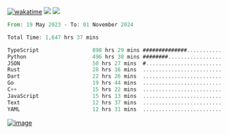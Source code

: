 [![wakatime](https://wakatime.com/badge/user/00eead22-fb14-4dd0-ab8a-3625cafbd50d.svg)](https://wakatime.com/@00eead22-fb14-4dd0-ab8a-3625cafbd50d)
![](https://komarev.com/ghpvc/?username=flatypus)
![](https://pixel.flatypus.me/flatypus?type=tracker)
<!--START_SECTION:waka-->

```rust
From: 19 May 2023 - To: 01 November 2024

Total Time: 1,647 hrs 37 mins

TypeScript                 898 hrs 29 mins ##############...........   54.28 %
Python                     496 hrs 38 mins ########.................   30.00 %
JSON                       50 hrs 27 mins  #........................   03.05 %
Rust                       28 hrs 16 mins  .........................   01.71 %
Dart                       22 hrs 26 mins  .........................   01.36 %
Go                         19 hrs 44 mins  .........................   01.19 %
C++                        15 hrs 22 mins  .........................   00.93 %
JavaScript                 15 hrs 13 mins  .........................   00.92 %
Text                       12 hrs 37 mins  .........................   00.76 %
YAML                       12 hrs 31 mins  .........................   00.76 %
```

<!--END_SECTION:waka-->
[<img alt="image" src="https://github.com/flatypus/flatypus/assets/68029599/0a302dc1-501c-43a0-ae8d-37ec4817f3bd">](https://flatypus.me)

